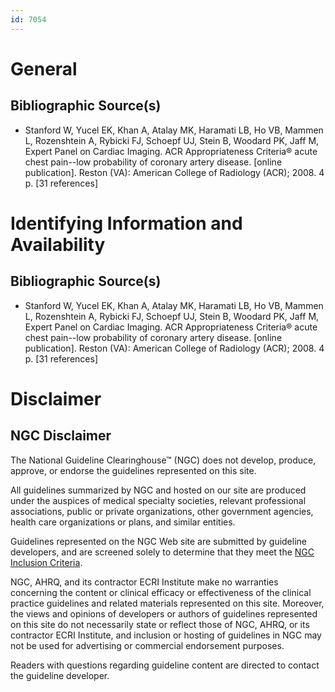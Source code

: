 ```yaml
---
id: 7054
---
```


# General

## Bibliographic Source(s)

- Stanford W, Yucel EK, Khan A, Atalay MK, Haramati LB, Ho VB, Mammen L, Rozenshtein A, Rybicki FJ, Schoepf UJ, Stein B, Woodard PK, Jaff M, Expert Panel on Cardiac Imaging. ACR Appropriateness Criteria® acute chest pain--low probability of coronary artery disease. [online publication]. Reston (VA): American College of Radiology (ACR); 2008. 4 p. [31 references]

# Identifying Information and Availability

## Bibliographic Source(s)

- Stanford W, Yucel EK, Khan A, Atalay MK, Haramati LB, Ho VB, Mammen L, Rozenshtein A, Rybicki FJ, Schoepf UJ, Stein B, Woodard PK, Jaff M, Expert Panel on Cardiac Imaging. ACR Appropriateness Criteria® acute chest pain--low probability of coronary artery disease. [online publication]. Reston (VA): American College of Radiology (ACR); 2008. 4 p. [31 references]

# Disclaimer

## NGC Disclaimer

The National Guideline Clearinghouse™ (NGC) does not develop, produce, approve, or endorse the guidelines represented on this site.

All guidelines summarized by NGC and hosted on our site are produced under the auspices of medical specialty societies, relevant professional associations, public or private organizations, other government agencies, health care organizations or plans, and similar entities.

Guidelines represented on the NGC Web site are submitted by guideline developers, and are screened solely to determine that they meet the [NGC Inclusion Criteria](/help-and-about/summaries/inclusion-criteria).

NGC, AHRQ, and its contractor ECRI Institute make no warranties concerning the content or clinical efficacy or effectiveness of the clinical practice guidelines and related materials represented on this site. Moreover, the views and opinions of developers or authors of guidelines represented on this site do not necessarily state or reflect those of NGC, AHRQ, or its contractor ECRI Institute, and inclusion or hosting of guidelines in NGC may not be used for advertising or commercial endorsement purposes.

Readers with questions regarding guideline content are directed to contact the guideline developer.

